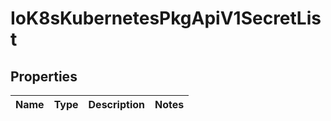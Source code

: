
# IoK8sKubernetesPkgApiV1SecretList

## Properties
Name | Type | Description | Notes
------------ | ------------- | ------------- | -------------



